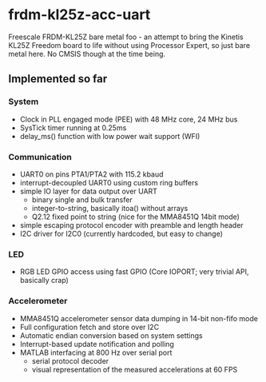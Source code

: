 frdm-kl25z-acc-uart
===================

Freescale FRDM-KL25Z bare metal foo - an attempt to bring the Kinetis KL25Z Freedom board
to life without using Processor Expert, so just bare metal here. No CMSIS though at the time being.

## Implemented so far ##

### System ###

- Clock in PLL engaged mode (PEE) with 48 MHz core, 24 MHz bus
- SysTick timer running at 0.25ms
- delay_ms() function with low power wait support (WFI)

### Communication ###

- UART0 on pins PTA1/PTA2 with 115.2 kbaud
- interrupt-decoupled UART0 using custom ring buffers
- simple IO layer for data output over UART
  - binary single and bulk transfer
  - integer-to-string, basically itoa() without arrays
  - Q2.12 fixed point to string (nice for the MMA8451Q 14bit mode)
- simple escaping protocol encoder with preamble and length header
- I2C driver for I2C0 (currently hardcoded, but easy to change)

### LED ###

- RGB LED GPIO access using fast GPIO (Core IOPORT; very trivial API, basically crap)

### Accelerometer ###

- MMA8451Q accelerometer sensor data dumping in 14-bit non-fifo mode
- Full configuration fetch and store over I2C
- Automatic endian conversion based on system settings
- Interrupt-based update notification and polling
- MATLAB interfacing at 800 Hz over serial port
  - serial protocol decoder
  - visual representation of the measured accelerations at 60 FPS